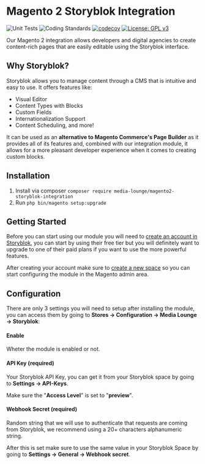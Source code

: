 # Magento 2 Storyblok Integration
![Unit Tests](https://github.com/Media-Lounge/magento2-storyblok-integration/workflows/Unit%20Tests/badge.svg)
![Coding Standards](https://github.com/Media-Lounge/magento2-storyblok-integration/workflows/Coding%20Standards/badge.svg)
[![codecov](https://codecov.io/gh/Media-Lounge/magento2-storyblok-integration/branch/master/graph/badge.svg?token=5GDZEF7FMQ)](https://codecov.io/gh/Media-Lounge/magento2-storyblok-integration)
[![License: GPL v3](https://img.shields.io/badge/License-GPLv3-blue.svg)](https://www.gnu.org/licenses/gpl-3.0)

Our Magento 2 integration allows developers and digital agencies to create content-rich pages that are easily editable using the Storyblok interface. 

<!-- TODO: Add Overview Image -->

## Why Storyblok?

Storyblok allows you to manage content through a CMS that is intuitive and easy to use. It offers features like:

- Visual Editor
- Content Types with Blocks
- Custom Fields
- Internationalization Support
- Content Scheduling, and more!

It can be used as an **alternative to Magento Commerce's Page Builder** as it provides all of its features and, combined with our integration module, it allows for a more pleasant developer experience when it comes to creating custom blocks.

## Installation

1. Install via composer `composer require media-lounge/magento2-storyblok-integration`
2. Run `php bin/magento setup:upgrade`

## Getting Started

Before you can start using our module you will need to [create an account in Storyblok](https://www.storyblok.com/), you can start by using their free tier but you will definitely want to upgrade to one of their paid plans if you want to use the more powerful features.

After creating your account make sure to [create a new space](https://app.storyblok.com/#!/me/spaces/new) so you can start configuring the module in the Magento admin area.

## Configuration

There are only 3 settings you will need to setup after installing the module, you can access them by going to **Stores → Configuration → Media Lounge → Storyblok**:

#### Enable
Wheter the module is enabled or not.

#### API Key (required)
Your Storyblok API Key, you can get it from your Storyblok space by going to **Settings → API-Keys**.

Make sure the "**Access Level**" is set to "**preview**".

#### Webhook Secret (required)
Random string that we will use to authenticate that requests are coming from Storyblok, we recommend using a 20+ characters alphanumeric string.

After this is set make sure to use the same value in your Storyblok Space by going to **Settings → General → Webhook secret**.
